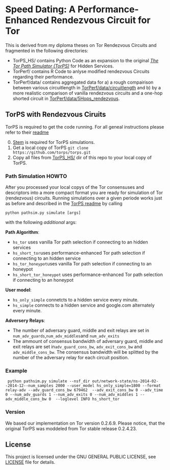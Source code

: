 # Speed Dating: A Performance-Enhanced Rendezvous Circuit for Tor
This is derived from my diploma theses on Tor Rendezvous Circuits and fragmented in the following directories:
 - TorPS_HS/ contains Python Code as an expansion to the original *[The Tor Path Simulator (TorPS)](https://torps.github.io/)* for Hidden Services.
 - TorPerf/ contains R Code to anlyse modified rendezvous Circuits regarding their performance.
 - TorPerf/data/ contains aggregated data for a) a rough compairison between various circuitlength in [TorPerf/data/circuitlength](https://github.com/wedel/TorHS_SpeedDating/tree/master/torperf/data/circuitlength) and b) by a more realistic comparison of vanilla rendezvous circuits and a one-hop shorted circuit in [TorPerf/data/5Hops_rendezvous](https://github.com/wedel/TorHS_SpeedDating/tree/master/torperf/data/5Hops_rendezvous).
 

## TorPS with Rendezvous Ciruits
TorPS is required to get the code running. For all geneal instructions please refer to their [readme](https://github.com/torps/torps/blob/master/README.md)

0. [Stem](https://stem.torproject.org/) is required for TorPS simulations. 
1. Get a local copy of TorPS `git clone https://github.com/torps/torps.git`
2. Copy all files from [TorPS_HS/](https://github.com/wedel/TorHS_SpeedDating/tree/master/torps_hs) dir of this repo to your local copy of TorPS.

### Path Simulation HOWTO
After you processed your local copys of the Tor consensuses and descriptors into a more compact format you are ready for simulation of Tor (rendezvous) circuits. Running simulations over a given periode works just as before and described in the [TorPS readme](https://github.com/torps/torps/blob/master/README.md) by calling
<pre><code>python pathsim.py simulate [args] </pre></code>
with the following *additional* args:

**Path Algorithm**:
* `hs_tor` uses vanilla Tor path selection if connecting to an hidden services
* `hs_short_tor`uses performance-enhanced Tor path selection if connecting to an hidden service
* `hs_tor_honeypot`uses vanilla Tor path selection if connecting to an honeypot
* `hs_short_tor_honeypot` uses performance-enhanced Tor path selection if connecting to an honeypot

**User model**:
* `hs_only_simple` connetcts to a hidden service every minute.
* `hs_simple` connects to a hidden service and google.com alternately every minute. 

**Adversery Relays**:
* The number of adversary guard, middle and exit relays are set in `num_adv_guards`,`num_adv_middles`and `num_adv_exits`
* The ammount of consensus bandwidth of adversary guard, middle and exit relays are set in`adv_guard_cons_bw`, `adv_exit_cons_bw` and `adv_middle_cons_bw`. The consensus bandwidth will be splitted by the number of the adversary relay for each circuit position.

### Example
<pre><code> python pathsim.py simulate --nsf_dir out/network-state/ns-2014-02--2014-12--num_samples 2000 --user_model hs_only_simple=1800 --format relay-adv --adv_guard_cons_bw 679462  --adv_exit_cons_bw 0 --adv_time 0 --num_adv_guards 1 --num_adv_exits 0 --num_adv_middles 1 --adv_middle_cons_bw 0  --loglevel INFO hs_short_tor</pre></code>
     
### Version
We based our implementation on Tor version 0.2.6.9. Please notice, that the original TorPS was moddeled from Tor stable release 0.2.4.23.

## License

This project is licensed under the GNU GENERAL PUBLIC LICENSE, see [LICENSE](LICENSE) file for details.
